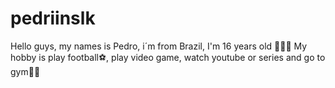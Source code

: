 # pedriinslk
Hello guys, my names is Pedro, i´m from Brazil, I'm 16 years old 👶🍼🖤
My hobby is play football⚽, play video game, watch youtube or series and go to gym🏋️‍♂️
